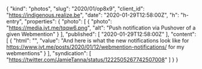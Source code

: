 {
  "kind": "photos",
  "slug": "2020/01/op8x9",
  "client_id": "https://indigenous.realize.be",
  "date": "2020-01-29T12:58:00Z",
  "h": "h-entry",
  "properties": {
    "photo": [
      {
        "photo": "https://media.jvt.me/tqqw6.png",
        "alt": "Push notification via Pushover of a given Webmention"
      }
    ],
    "published": [
      "2020-01-29T12:58:00Z"
    ],
    "content": [
      {
        "html": "",
        "value": "And here is what the new notifications look like for https://www.jvt.me/posts/2020/01/12/webmention-notifications/ for my webmentions"
      }
    ],
    "syndication": [
      "https://twitter.com/JamieTanna/status/1222505267742507008"
    ]
  }
}
